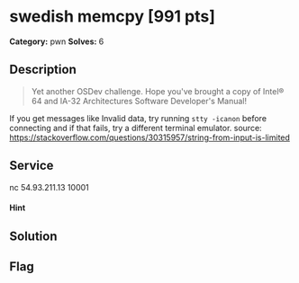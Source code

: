# swedish memcpy [991 pts]

**Category:** pwn
**Solves:** 6

## Description
>Yet another OSDev challenge. Hope you've brought a copy of Intel® 64 and IA-32 Architectures Software Developer's Manual!

If you get messages like Invalid data, try running `stty -icanon` before connecting and if that fails, try a different terminal emulator.
source: https://stackoverflow.com/questions/30315957/string-from-input-is-limited

## Service
nc 54.93.211.13 10001

#### Hint 

## Solution

## Flag

